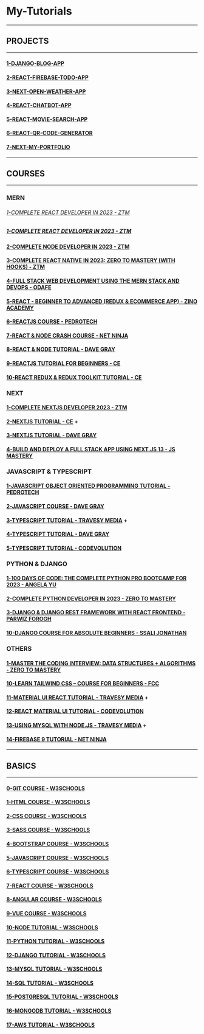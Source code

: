 # My-Tutorials

---

## PROJECTS

---

#### [1-DJANGO-BLOG-APP](https://github.com/omeatai/Django-Blog-App)

#### [2-REACT-FIREBASE-TODO-APP](https://github.com/omeatai/Firebase-Todo-App)

#### [3-NEXT-OPEN-WEATHER-APP](https://github.com/omeatai/open-weather-app)

#### [4-REACT-CHATBOT-APP](https://github.com/omeatai/ChatBot-API)

#### [5-REACT-MOVIE-SEARCH-APP](https://github.com/omeatai/Movie-search-app)

#### [6-REACT-QR-CODE-GENERATOR](https://github.com/omeatai/QRcode-Generator)

#### [7-NEXT-MY-PORTFOLIO](https://github.com/omeatai/next-project-my-portfolio)

---

## COURSES

---

### MERN


###### [1-COMPLETE REACT DEVELOPER IN 2023 - ZTM](/courses/mern/1.md)

##### [1-COMPLETE REACT DEVELOPER IN 2023 - ZTM](/courses/mern/1.md)

#### [2-COMPLETE NODE DEVELOPER IN 2023 - ZTM](/courses/mern/2.md)

#### [3-COMPLETE REACT NATIVE IN 2023: ZERO TO MASTERY (WITH HOOKS) - ZTM](/courses/mern/3.md)

#### [4-FULL STACK WEB DEVELOPMENT USING THE MERN STACK AND DEVOPS - ODAFE](/courses/mern/4.md)

#### [5-REACT - BEGINNER TO ADVANCED (REDUX & ECOMMERCE APP) - ZINO ACADEMY](/courses/mern/5.md)

#### [6-REACTJS COURSE - PEDROTECH](/courses/mern/6.md)

#### [7-REACT & NODE CRASH COURSE - NET NINJA](/courses/mern/7.md)

#### [8-REACT & NODE TUTORIAL - DAVE GRAY](/courses/mern/8.md)

#### [9-REACTJS TUTORIAL FOR BEGINNERS - CE](/courses/mern/9.md)

#### [10-REACT REDUX & REDUX TOOLKIT TUTORIAL - CE](/courses/mern/10.md)

### NEXT

#### [1-COMPLETE NEXTJS DEVELOPER 2023 - ZTM](/courses/next/1.md)

#### [2-NEXTJS TUTORIAL - CE](/courses/next/2.md) +

#### [3-NEXTJS TUTORIAL - DAVE GRAY](/courses/next/3.md)

#### [4-BUILD AND DEPLOY A FULL STACK APP USING NEXT.JS 13 - JS MASTERY](/courses/next/4.md)

### JAVASCRIPT & TYPESCRIPT

#### [1-JAVASCRIPT OBJECT ORIENTED PROGRAMMING TUTORIAL - PEDROTECH](/courses/js/1.md)

#### [2-JAVASCRIPT COURSE - DAVE GRAY](/courses/js/2.md)

#### [3-TYPESCRIPT TUTORIAL - TRAVESY MEDIA](/courses/js/3.md) +

#### [4-TYPESCRIPT TUTORIAL - DAVE GRAY](/courses/js/4.md)

#### [5-TYPESCRIPT TUTORIAL - CODEVOLUTION](/courses/js/5.md)

### PYTHON & DJANGO

#### [1-100 DAYS OF CODE: THE COMPLETE PYTHON PRO BOOTCAMP FOR 2023 - ANGELA YU](/courses/python/1.md)

#### [2-COMPLETE PYTHON DEVELOPER IN 2023 - ZERO TO MASTERY](/courses/python/2.md)

#### [3-DJANGO & DJANGO REST FRAMEWORK WITH REACT FRONTEND - PARWIZ FOROGH](/courses/python/3.md)

#### [10-DJANGO COURSE FOR ABSOLUTE BEGINNERS - SSALI JONATHAN](/courses/python/4.md)

### OTHERS

#### [1-MASTER THE CODING INTERVIEW: DATA STRUCTURES + ALGORITHMS - ZERO TO MASTERY](/courses/others/1.md)

#### [10-LEARN TAILWIND CSS – COURSE FOR BEGINNERS - FCC](/courses/others/10.md)

#### [11-MATERIAL UI REACT TUTORIAL - TRAVESY MEDIA](/courses/others/11.md) +

#### [12-REACT MATERIAL UI TUTORIAL - CODEVOLUTION](/courses/others/12.md)

#### [13-USING MYSQL WITH NODE.JS - TRAVESY MEDIA](/courses/others/13.md) +

#### [14-FIREBASE 9 TUTORIAL - NET NINJA](/courses/others/14.md)


---

## BASICS

---

#### [0-GIT COURSE - W3SCHOOLS](https://www.w3schools.com/git/default.asp)

#### [1-HTML COURSE - W3SCHOOLS](https://www.w3schools.com/html/default.asp)

#### [2-CSS COURSE - W3SCHOOLS](https://www.w3schools.com/css/default.asp)

#### [3-SASS COURSE - W3SCHOOLS](https://www.w3schools.com/sass/default.asp)

#### [4-BOOTSTRAP COURSE - W3SCHOOLS](https://www.w3schools.com/bootstrap5/index.php)

#### [5-JAVASCRIPT COURSE - W3SCHOOLS](https://www.w3schools.com/js/default.asp)

#### [6-TYPESCRIPT COURSE - W3SCHOOLS](https://www.w3schools.com/typescript/index.php)

#### [7-REACT COURSE - W3SCHOOLS](https://www.w3schools.com/react/default.asp)

#### [8-ANGULAR COURSE - W3SCHOOLS](https://www.w3schools.com/angular/default.asp)

#### [9-VUE COURSE - W3SCHOOLS](https://www.w3schools.com/vue/index.php)

#### [10-NODE TUTORIAL - W3SCHOOLS](https://www.w3schools.com/nodejs/default.asp)

#### [11-PYTHON TUTORIAL - W3SCHOOLS](https://www.w3schools.com/python/default.asp)

#### [12-DJANGO TUTORIAL - W3SCHOOLS](https://www.w3schools.com/django/index.php)

#### [13-MYSQL TUTORIAL - W3SCHOOLS](https://www.w3schools.com/mysql/default.asp)

#### [14-SQL TUTORIAL - W3SCHOOLS](https://www.w3schools.com/sql/default.asp)

#### [15-POSTGRESQL TUTORIAL - W3SCHOOLS](https://www.w3schools.com/postgresql/index.php)

#### [16-MONGODB TUTORIAL - W3SCHOOLS](https://www.w3schools.com/mongodb/index.php)

#### [17-AWS TUTORIAL - W3SCHOOLS](https://www.w3schools.com/aws/index.php)